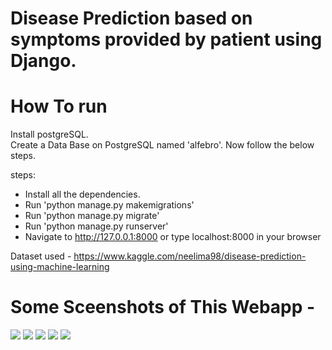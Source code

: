 # Disease Prediction based on symptoms provided by patient using Django.


# How To run
Install postgreSQL.  
Create a Data Base on PostgreSQL named 'alfebro'.
Now follow the below steps.

steps:
- Install all the dependencies.
- Run 'python manage.py makemigrations'
- Run 'python manage.py migrate'
- Run 'python manage.py runserver'
- Navigate to http://127.0.0.1:8000 or type localhost:8000 in your browser

Dataset used - https://www.kaggle.com/neelima98/disease-prediction-using-machine-learning

# Some Sceenshots of This Webapp -

![](https://github.com/anuj-glitch/Disease-Prediction-using-Django-and-machine-learning/blob/master/screenshots/Capture1.PNG)
![](https://github.com/anuj-glitch/Disease-Prediction-using-Django-and-machine-learning/blob/master/screenshots/Capture2.PNG)
![](https://github.com/anuj-glitch/Disease-Prediction-using-Django-and-machine-learning/blob/master/screenshots/Capture3.PNG)
![](https://github.com/anuj-glitch/Disease-Prediction-using-Django-and-machine-learning/blob/master/screenshots/Capture4.PNG)
![](https://github.com/anuj-glitch/Disease-Prediction-using-Django-and-machine-learning/blob/master/screenshots/Capture5.PNG)

